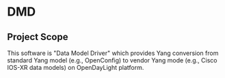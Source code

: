 # DMD

## Project Scope
This software is "Data Model Driver" which provides Yang conversion from standard Yang model (e.g., OpenConfig) to vendor Yang mode (e.g., Cisco IOS-XR data models) on OpenDayLight platform.
